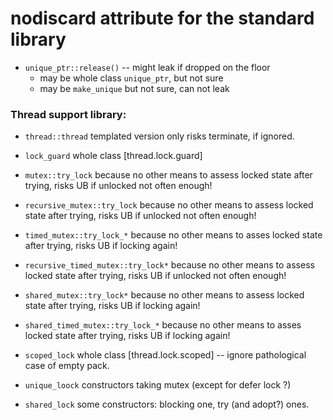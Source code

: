 # nodiscard attribute for the standard library

* `unique_ptr::release()` -- might leak if dropped on the floor
   * may be whole class `unique_ptr`, but not sure
   * may be `make_unique` but not sure, can not leak
   
### Thread support library:
  
* `thread::thread` templated version only risks terminate, if ignored.   
* `lock_guard` whole class [thread.lock.guard]

* `mutex::try_lock` because no other means to assess locked state after trying, risks UB if unlocked not often enough!
* `recursive_mutex::try_lock` because no other means to assess locked state after trying, risks UB if unlocked not often enough!
* `timed_mutex::try_lock_*` because no other means to asses locked state after trying, risks UB if locking again!
* `recursive_timed_mutex::try_lock*` because no other means to assess locked state after trying, risks UB if unlocked not often enough!

* `shared_mutex::try_lock*` because no other means to assess locked state after trying, risks UB if locking again!

* `shared_timed_mutex::try_lock_*` because no other means to asses locked state after trying, risks UB if locking again!

* `scoped_lock` whole class [thread.lock.scoped] -- ignore pathological case of empty pack.

* `unique_loock` constructors taking mutex (except for defer lock ?)

* `shared_lock` some constructors: blocking one, try (and adopt?) ones.